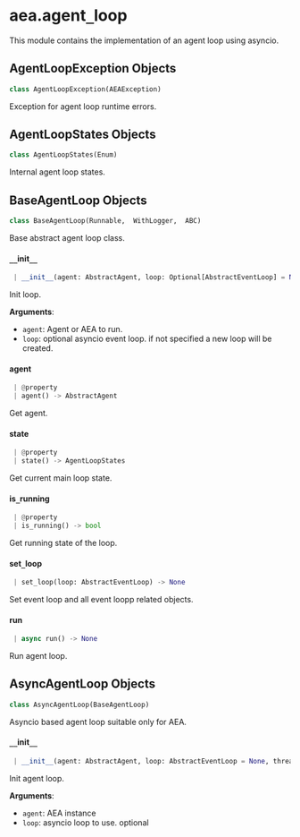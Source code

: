 <a name="aea.agent_loop"></a>
# aea.agent`_`loop

This module contains the implementation of an agent loop using asyncio.

<a name="aea.agent_loop.AgentLoopException"></a>
## AgentLoopException Objects

```python
class AgentLoopException(AEAException)
```

Exception for agent loop runtime errors.

<a name="aea.agent_loop.AgentLoopStates"></a>
## AgentLoopStates Objects

```python
class AgentLoopStates(Enum)
```

Internal agent loop states.

<a name="aea.agent_loop.BaseAgentLoop"></a>
## BaseAgentLoop Objects

```python
class BaseAgentLoop(Runnable,  WithLogger,  ABC)
```

Base abstract  agent loop class.

<a name="aea.agent_loop.BaseAgentLoop.__init__"></a>
#### `__`init`__`

```python
 | __init__(agent: AbstractAgent, loop: Optional[AbstractEventLoop] = None, threaded: bool = False) -> None
```

Init loop.

**Arguments**:

- `agent`: Agent or AEA to run.
- `loop`: optional asyncio event loop. if not specified a new loop will be created.

<a name="aea.agent_loop.BaseAgentLoop.agent"></a>
#### agent

```python
 | @property
 | agent() -> AbstractAgent
```

Get agent.

<a name="aea.agent_loop.BaseAgentLoop.state"></a>
#### state

```python
 | @property
 | state() -> AgentLoopStates
```

Get current main loop state.

<a name="aea.agent_loop.BaseAgentLoop.is_running"></a>
#### is`_`running

```python
 | @property
 | is_running() -> bool
```

Get running state of the loop.

<a name="aea.agent_loop.BaseAgentLoop.set_loop"></a>
#### set`_`loop

```python
 | set_loop(loop: AbstractEventLoop) -> None
```

Set event loop and all event loopp related objects.

<a name="aea.agent_loop.BaseAgentLoop.run"></a>
#### run

```python
 | async run() -> None
```

Run agent loop.

<a name="aea.agent_loop.AsyncAgentLoop"></a>
## AsyncAgentLoop Objects

```python
class AsyncAgentLoop(BaseAgentLoop)
```

Asyncio based agent loop suitable only for AEA.

<a name="aea.agent_loop.AsyncAgentLoop.__init__"></a>
#### `__`init`__`

```python
 | __init__(agent: AbstractAgent, loop: AbstractEventLoop = None, threaded: bool = False) -> None
```

Init agent loop.

**Arguments**:

- `agent`: AEA instance
- `loop`: asyncio loop to use. optional

